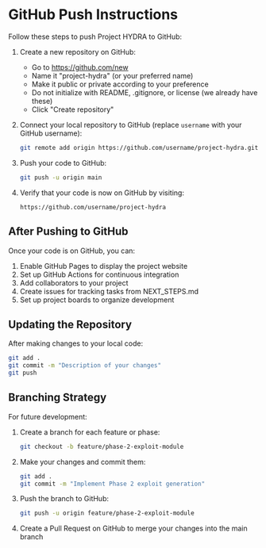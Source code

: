# GitHub Push Instructions

Follow these steps to push Project HYDRA to GitHub:

1. Create a new repository on GitHub:
   - Go to https://github.com/new
   - Name it "project-hydra" (or your preferred name)
   - Make it public or private according to your preference
   - Do not initialize with README, .gitignore, or license (we already have these)
   - Click "Create repository"

2. Connect your local repository to GitHub (replace `username` with your GitHub username):
   ```bash
   git remote add origin https://github.com/username/project-hydra.git
   ```

3. Push your code to GitHub:
   ```bash
   git push -u origin main
   ```

4. Verify that your code is now on GitHub by visiting:
   ```
   https://github.com/username/project-hydra
   ```

## After Pushing to GitHub

Once your code is on GitHub, you can:

1. Enable GitHub Pages to display the project website
2. Set up GitHub Actions for continuous integration
3. Add collaborators to your project
4. Create issues for tracking tasks from NEXT_STEPS.md
5. Set up project boards to organize development

## Updating the Repository

After making changes to your local code:

```bash
git add .
git commit -m "Description of your changes"
git push
```

## Branching Strategy

For future development:

1. Create a branch for each feature or phase:
   ```bash
   git checkout -b feature/phase-2-exploit-module
   ```

2. Make your changes and commit them:
   ```bash
   git add .
   git commit -m "Implement Phase 2 exploit generation"
   ```

3. Push the branch to GitHub:
   ```bash
   git push -u origin feature/phase-2-exploit-module
   ```

4. Create a Pull Request on GitHub to merge your changes into the main branch
